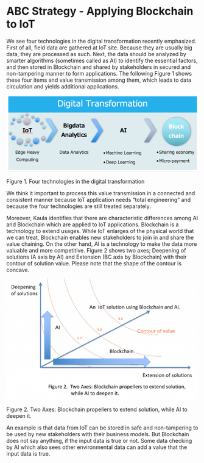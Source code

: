 # ABC Strategy - Applying Blockchain to IoT


We see four technologies in the digital transformation recently emphasized. First of all, field data are gathered at IoT site. Because they are usually big data, they are processed as such. Next, the data should be analyzed by smarter algorithms (sometimes called as AI) to identify the essential factors, and then stored in Blockchain and shared by stakeholders in secured and non-tampering manner  to form applications. The following Figure 1 shows these four items and value transmission among them, which leads to data circulation and yields additional applications.

![Figure 1. Four technologies in the digital transformation](DigitalTransformation.png)

Figure 1. Four technologies in the digital transformation

We think it important to process this value transmission in a connected and consistent manner because IoT application needs “total engineering” and because the four technologies are still treated separately.

Moreover, Kaula identifies that there are characteristic differences among AI and Blockchain which are applied to IoT applications. Blockchain is a technology to extend usages. While IoT enlarges of the physical world that we can treat, Blockchain enables new stakeholders to join in and share the value chaining. On the other hand, AI is a technology to make the data more valuable and more competitive. Figure 2 shows two axes; Deepening of solutions (A axis by AI) and Extension (BC axis by Blockchain) with their contour of solution value. Please note that the shape of the contour is concave.


![Figure 2. Two Axes: Blockchain propellers to extend solution, while AI to deepen it.](ABCstrategy-768x485.png)

Figure 2. Two Axes: Blockchain propellers to extend solution, while AI to deepen it.

An example is that data from IoT can be stored in safe and non-tampering to be used by new stakeholders with their business models. But Blockchain does not say anything, if the input data is true or not. Some data checking by AI which also sees other environmental data can add a value that the input data is true. 

